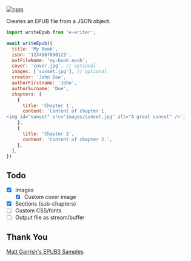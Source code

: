 [![npm](https://img.shields.io/npm/v/e-writer/latest)](https://www.npmjs.com/package/e-writer)  

Creates an EPUB file from a JSON object.

```js
import writeEpub from 'e-writer';

await writeEpub({
  title: 'My Book',
  isbn: '1234567890123',
  outFileName: 'my-book.epub',
  cover: 'cover.jpg', // optional
  images: ['sunset.jpg'], // optional
  creator: 'John Doe',
  authorFirstname: 'John',
  authorSurname: 'Doe',
  chapters: [
    {
      title: 'Chapter 1',
      content: `Content of chapter 1.
<img id="sunset" src="images/sunset.jpg" alt="A great sunset" />`,
    },
    {
      title: 'Chapter 2',
      content: 'Content of chapter 2.',
    },
  ],
})
```

## Todo
- [x] Images
  - [x] Custom cover image
- [x] Sections (sub-chapters)
- [ ] Custom CSS/fonts
- [ ] Output file as stream/buffer

## Thank You
[Matt Garrish's EPUB3 Samples](https://github.com/IDPF/epub3-samples/tree/main/30/accessible_epub_3)
